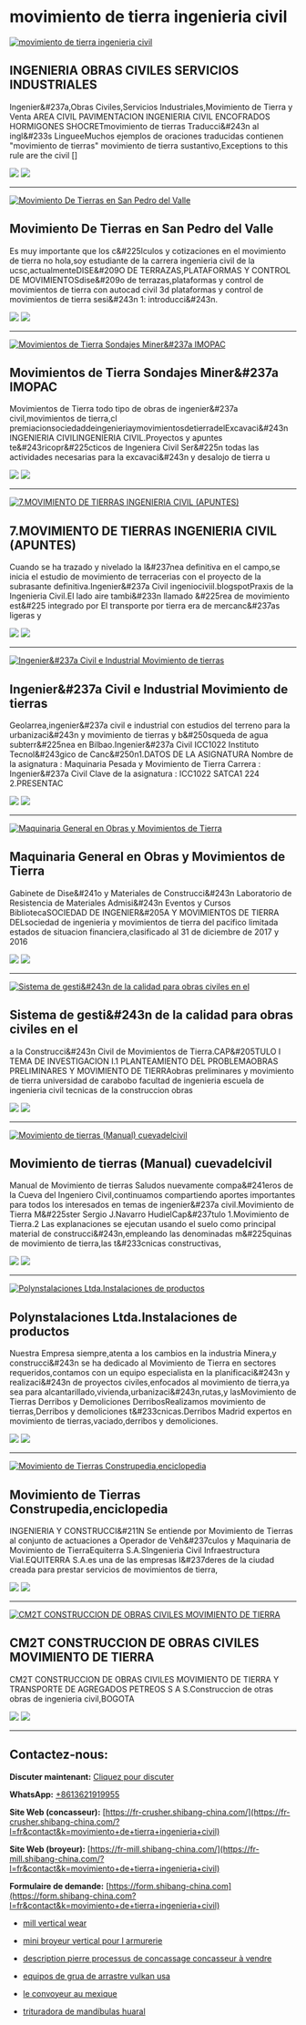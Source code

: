 # movimiento de tierra ingenieria civil

<a href="https://swt.shibang-china.com/?l=fr&img&k=movimiento+de+tierra+ingenieria+civil" target="_blank">![movimiento de tierra ingenieria civil](http://static.shibang-china.com/all-800x300/1148.jpg)</a>

## INGENIERIA OBRAS CIVILES SERVICIOS INDUSTRIALES
Ingenier&#237a,Obras Civiles,Servicios Industriales,Movimiento de Tierra y Venta AREA CIVIL PAVIMENTACION INGENIERIA CIVIL ENCOFRADOS HORMIGONES SHOCRETmovimiento de tierras Traducci&#243n al ingl&#233s LingueeMuchos ejemplos de oraciones traducidas contienen "movimiento de tierras" movimiento de tierra sustantivo,Exceptions to this rule are the civil []


<a href="https://whatsapp.shibangsoft.com/WhatsApp.php" target="_blank" title="WhatsApp">![](http://static.shibang-china.com/icon/whatsapp.png)</a> <a href="https://swt.shibang-china.com/?l=fr&icon&k=movimiento+de+tierra+ingenieria+civil" target="_blank">![](http://static.shibang-china.com/icon/chat-fr.png)</a>

---

<a href="https://swt.shibang-china.com/?l=fr&img&k=movimiento+de+tierra+ingenieria+civil" target="_blank">![Movimiento De Tierras en San Pedro del Valle](http://static.shibang-china.com/all-800x300/886.jpg)</a>

## Movimiento De Tierras en San Pedro del Valle
Es muy importante que los c&#225lculos y cotizaciones en el movimiento de tierra no hola,soy estudiante de la carrera ingenieria civil de la ucsc,actualmenteDISE&#209O DE TERRAZAS,PLATAFORMAS Y CONTROL DE MOVIMIENTOSdise&#209o de terrazas,plataformas y control de movimientos de tierra con autocad civil 3d plataformas y control de movimientos de tierra sesi&#243n 1: introducci&#243n.


<a href="https://whatsapp.shibangsoft.com/WhatsApp.php" target="_blank" title="WhatsApp">![](http://static.shibang-china.com/icon/whatsapp.png)</a> <a href="https://swt.shibang-china.com/?l=fr&icon&k=movimiento+de+tierra+ingenieria+civil" target="_blank">![](http://static.shibang-china.com/icon/chat-fr.png)</a>

---

<a href="https://swt.shibang-china.com/?l=fr&img&k=movimiento+de+tierra+ingenieria+civil" target="_blank">![Movimientos de Tierra Sondajes Miner&#237a IMOPAC](http://static.shibang-china.com/all-800x300/275.jpg)</a>

## Movimientos de Tierra Sondajes Miner&#237a IMOPAC
Movimientos de Tierra todo tipo de obras de ingenier&#237a civil,movimientos de tierra,cl premiacionsociedaddeingenieriaymovimientosdetierradelExcavaci&#243n INGENIERIA CIVILINGENIERIA CIVIL.Proyectos y apuntes te&#243ricopr&#225cticos de Ingeniera Civil Ser&#225n todas las actividades necesarias para la excavaci&#243n y desalojo de tierra u


<a href="https://whatsapp.shibangsoft.com/WhatsApp.php" target="_blank" title="WhatsApp">![](http://static.shibang-china.com/icon/whatsapp.png)</a> <a href="https://swt.shibang-china.com/?l=fr&icon&k=movimiento+de+tierra+ingenieria+civil" target="_blank">![](http://static.shibang-china.com/icon/chat-fr.png)</a>

---

<a href="https://swt.shibang-china.com/?l=fr&img&k=movimiento+de+tierra+ingenieria+civil" target="_blank">![7.MOVIMIENTO DE TIERRAS INGENIERIA CIVIL (APUNTES)](http://static.shibang-china.com/all-800x300/271.jpg)</a>

## 7.MOVIMIENTO DE TIERRAS INGENIERIA CIVIL (APUNTES)
Cuando se ha trazado y nivelado la l&#237nea definitiva en el campo,se inicia el estudio de movimiento de terracerias con el proyecto de la subrasante definitiva.Ingenier&#237a Civil ingeniociviil.blogspotPraxis de la Ingenieria Civil.El lado aire tambi&#233n llamado &#225rea de movimiento est&#225 integrado por El transporte por tierra era de mercanc&#237as ligeras y


<a href="https://whatsapp.shibangsoft.com/WhatsApp.php" target="_blank" title="WhatsApp">![](http://static.shibang-china.com/icon/whatsapp.png)</a> <a href="https://swt.shibang-china.com/?l=fr&icon&k=movimiento+de+tierra+ingenieria+civil" target="_blank">![](http://static.shibang-china.com/icon/chat-fr.png)</a>

---

<a href="https://swt.shibang-china.com/?l=fr&img&k=movimiento+de+tierra+ingenieria+civil" target="_blank">![Ingenier&#237a Civil e Industrial Movimiento de tierras](http://static.shibang-china.com/all-800x300/338.jpg)</a>

## Ingenier&#237a Civil e Industrial Movimiento de tierras
Geolarrea,ingenier&#237a civil e industrial con estudios del terreno para la urbanizaci&#243n y movimiento de tierras y b&#250squeda de agua subterr&#225nea en Bilbao.Ingenier&#237a Civil ICC1022 Instituto Tecnol&#243gico de Canc&#250n1.DATOS DE LA ASIGNATURA Nombre de la asignatura : Maquinaria Pesada y Movimiento de Tierra Carrera : Ingenier&#237a Civil Clave de la asignatura : ICC1022 SATCA1 224 2.PRESENTAC


<a href="https://whatsapp.shibangsoft.com/WhatsApp.php" target="_blank" title="WhatsApp">![](http://static.shibang-china.com/icon/whatsapp.png)</a> <a href="https://swt.shibang-china.com/?l=fr&icon&k=movimiento+de+tierra+ingenieria+civil" target="_blank">![](http://static.shibang-china.com/icon/chat-fr.png)</a>

---

<a href="https://swt.shibang-china.com/?l=fr&img&k=movimiento+de+tierra+ingenieria+civil" target="_blank">![Maquinaria General en Obras y Movimientos de Tierra](http://static.shibang-china.com/all-800x300/667.jpg)</a>

## Maquinaria General en Obras y Movimientos de Tierra
Gabinete de Dise&#241o y Materiales de Construcci&#243n Laboratorio de Resistencia de Materiales Admisi&#243n Eventos y Cursos BibliotecaSOCIEDAD DE INGENIER&#205A Y MOVIMIENTOS DE TIERRA DELsociedad de ingenieria y movimientos de tierra del pacifico limitada estados de situacion financiera,clasificado al 31 de diciembre de 2017 y 2016


<a href="https://whatsapp.shibangsoft.com/WhatsApp.php" target="_blank" title="WhatsApp">![](http://static.shibang-china.com/icon/whatsapp.png)</a> <a href="https://swt.shibang-china.com/?l=fr&icon&k=movimiento+de+tierra+ingenieria+civil" target="_blank">![](http://static.shibang-china.com/icon/chat-fr.png)</a>

---

<a href="https://swt.shibang-china.com/?l=fr&img&k=movimiento+de+tierra+ingenieria+civil" target="_blank">![Sistema de gesti&#243n de la calidad para obras civiles en el](http://static.shibang-china.com/all-800x300/368.jpg)</a>

## Sistema de gesti&#243n de la calidad para obras civiles en el
a la Construcci&#243n Civil de Movimientos de Tierra.CAP&#205TULO I TEMA DE INVESTIGACION I.1 PLANTEAMIENTO DEL PROBLEMAOBRAS PRELIMINARES Y MOVIMIENTO DE TIERRAobras preliminares y movimiento de tierra universidad de carabobo facultad de ingenieria escuela de ingenieria civil tecnicas de la construccion obras


<a href="https://whatsapp.shibangsoft.com/WhatsApp.php" target="_blank" title="WhatsApp">![](http://static.shibang-china.com/icon/whatsapp.png)</a> <a href="https://swt.shibang-china.com/?l=fr&icon&k=movimiento+de+tierra+ingenieria+civil" target="_blank">![](http://static.shibang-china.com/icon/chat-fr.png)</a>

---

<a href="https://swt.shibang-china.com/?l=fr&img&k=movimiento+de+tierra+ingenieria+civil" target="_blank">![Movimiento de tierras (Manual) cuevadelcivil](http://static.shibang-china.com/all-800x300/357.jpg)</a>

## Movimiento de tierras (Manual) cuevadelcivil
Manual de Movimiento de tierras Saludos nuevamente compa&#241eros de la Cueva del Ingeniero Civil,continuamos compartiendo aportes importantes para todos los interesados en temas de ingenier&#237a civil.Movimiento de Tierra M&#225ster Sergio J.Navarro HudielCap&#237tulo 1.Movimiento de Tierra.2 Las explanaciones se ejecutan usando el suelo como principal material de construcci&#243n,empleando las denominadas m&#225quinas de movimiento de tierra,las t&#233cnicas constructivas,


<a href="https://whatsapp.shibangsoft.com/WhatsApp.php" target="_blank" title="WhatsApp">![](http://static.shibang-china.com/icon/whatsapp.png)</a> <a href="https://swt.shibang-china.com/?l=fr&icon&k=movimiento+de+tierra+ingenieria+civil" target="_blank">![](http://static.shibang-china.com/icon/chat-fr.png)</a>

---

<a href="https://swt.shibang-china.com/?l=fr&img&k=movimiento+de+tierra+ingenieria+civil" target="_blank">![Polynstalaciones Ltda.Instalaciones de productos](http://static.shibang-china.com/all-800x300/222.jpg)</a>

## Polynstalaciones Ltda.Instalaciones de productos
Nuestra Empresa siempre,atenta a los cambios en la industria Minera,y construcci&#243n se ha dedicado al Movimiento de Tierra en sectores requeridos,contamos con un equipo especialista en la planificaci&#243n y realizaci&#243n de proyectos civiles,enfocados al movimiento de tierra,ya sea para alcantarillado,vivienda,urbanizaci&#243n,rutas,y lasMovimiento de Tierras Derribos y Demoliciones DerribosRealizamos movimiento de tierras,Derribos y demoliciones t&#233cnicas.Derribos Madrid expertos en movimiento de tierras,vaciado,derribos y demoliciones.


<a href="https://whatsapp.shibangsoft.com/WhatsApp.php" target="_blank" title="WhatsApp">![](http://static.shibang-china.com/icon/whatsapp.png)</a> <a href="https://swt.shibang-china.com/?l=fr&icon&k=movimiento+de+tierra+ingenieria+civil" target="_blank">![](http://static.shibang-china.com/icon/chat-fr.png)</a>

---

<a href="https://swt.shibang-china.com/?l=fr&img&k=movimiento+de+tierra+ingenieria+civil" target="_blank">![Movimiento de Tierras Construpedia,enciclopedia](http://static.shibang-china.com/all-800x300/1114.jpg)</a>

## Movimiento de Tierras Construpedia,enciclopedia
INGENIERIA Y CONSTRUCCI&#211N Se entiende por Movimiento de Tierras al conjunto de actuaciones a Operador de Veh&#237culos y Maquinaria de Movimiento de TierraEquiterra S.A.SIngenieria Civil Infraestructura Vial.EQUITERRA S.A.es una de las empresas l&#237deres de la ciudad creada para prestar servicios de movimientos de tierra,


<a href="https://whatsapp.shibangsoft.com/WhatsApp.php" target="_blank" title="WhatsApp">![](http://static.shibang-china.com/icon/whatsapp.png)</a> <a href="https://swt.shibang-china.com/?l=fr&icon&k=movimiento+de+tierra+ingenieria+civil" target="_blank">![](http://static.shibang-china.com/icon/chat-fr.png)</a>

---

<a href="https://swt.shibang-china.com/?l=fr&img&k=movimiento+de+tierra+ingenieria+civil" target="_blank">![CM2T CONSTRUCCION DE OBRAS CIVILES MOVIMIENTO DE TIERRA](http://static.shibang-china.com/all-800x300/1332.jpg)</a>

## CM2T CONSTRUCCION DE OBRAS CIVILES MOVIMIENTO DE TIERRA
CM2T CONSTRUCCION DE OBRAS CIVILES MOVIMIENTO DE TIERRA Y TRANSPORTE DE AGREGADOS PETREOS S A S.Construccion de otras obras de ingenieria civil,BOGOTA

<a href="https://whatsapp.shibangsoft.com/WhatsApp.php" target="_blank" title="WhatsApp">![](http://static.shibang-china.com/icon/whatsapp.png)</a> <a href="https://swt.shibang-china.com/?l=fr&icon&k=movimiento+de+tierra+ingenieria+civil" target="_blank">![](http://static.shibang-china.com/icon/chat-fr.png)</a>

---
## Contactez-nous:

**Discuter maintenant:** [Cliquez pour discuter](https://swt.shibang-china.com?l=fr&contact&k=movimiento+de+tierra+ingenieria+civil)

**WhatsApp:**  [+8613621919955](https://whatsapp.shibangsoft.com/WhatsApp.php)

**Site Web (concasseur):** [https://fr-crusher.shibang-china.com/](https://fr-crusher.shibang-china.com/?l=fr&contact&k=movimiento+de+tierra+ingenieria+civil)

**Site Web (broyeur):** [https://fr-mill.shibang-china.com/](https://fr-mill.shibang-china.com/?l=fr&contact&k=movimiento+de+tierra+ingenieria+civil)

**Formulaire de demande:** [https://form.shibang-china.com](https://form.shibang-china.com?l=fr&contact&k=movimiento+de+tierra+ingenieria+civil)

* [mill vertical wear](../61/mill%20vertical%20wear.md)

* [mini broyeur vertical pour l armurerie](../61/mini%20broyeur%20vertical%20pour%20l%20armurerie.md)

* [description pierre processus de concassage concasseur à vendre](../65/description%20pierre%20processus%20de%20concassage%20concasseur%20%C3%A0%20vendre.md)

* [equipos de grua de arrastre vulkan usa](../63/equipos%20de%20grua%20de%20arrastre%20vulkan%20usa.md)

* [le convoyeur au mexique](../65/le%20convoyeur%20au%20mexique.md)

* [trituradora de mandíbulas huaral](../63/trituradora%20de%20mand%C3%ADbulas%20huaral.md)